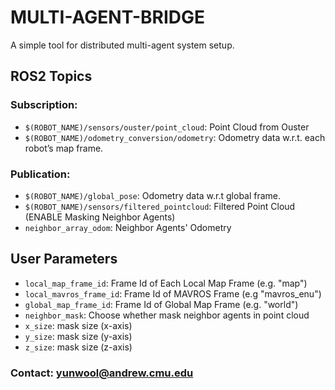 # MULTI-AGENT-BRIDGE
A simple tool for distributed multi-agent system setup.
## ROS2 Topics
### Subscription:
- `$(ROBOT_NAME)/sensors/ouster/point_cloud`: Point Cloud from Ouster
- `$(ROBOT_NAME)/odometry_conversion/odometry`: Odometry data w.r.t. each robot’s map frame.

### Publication:
- `$(ROBOT_NAME)/global_pose`: Odometry data w.r.t global frame.
- `$(ROBOT_NAME)/sensors/filtered_pointcloud`: Filtered Point Cloud (ENABLE Masking Neighbor Agents)
- `neighbor_array_odom`: Neighbor Agents' Odometry
## User Parameters
- `local_map_frame_id`: Frame Id of Each Local Map Frame (e.g. "map")
- `local_mavros_frame_id`: Frame Id of MAVROS Frame (e.g "mavros_enu") 
- `global_map_frame_id`: Frame Id of Global Map Frame (e.g. "world")
- `neighbor_mask`: Choose whether mask neighbor agents in point cloud
- `x_size`: mask size (x-axis)
- `y_size`: mask size (y-axis)
- `z_size`: mask size (z-axis)
### Contact: yunwool@andrew.cmu.edu
